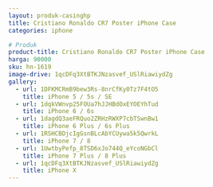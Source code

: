 ```yaml
---
layout: produk-casinghp
title: Cristiano Ronaldo CR7 Poster iPhone Case
categories: iphone

# Produk
product-title: Cristiano Ronaldo CR7 Poster iPhone Case
harga: 90000
sku: hn-1619
image-drive: 1qcDFq3XtBTKJNzasvef_USlRiawiydZg
gallery:
  - url: 1DFKMCRmB9bew3Rs-8nrCfKy0Tz7F4tO5
    title: iPhone 5 / 5s / SE
  - url: 1dqkVWnvp25FOUa7hJJHBdOxEYOEYhTud
    title: iPhone 6 / 6s
  - url: 1dagdQ3aeFRQuo2ZRHzRWXP7cbTSwnBw1
    title: iPhone 6 Plus / 6s Plus
  - url: 1RSHCBDjcIgGsnBLcAbYCUywa5k5QwrkL
    title: iPhone 7 / 8
  - url: 1UwtbyPefp_8TSD6xJo744Q_eYcoNGbCl
    title: iPhone 7 Plus / 8 Plus
  - url: 1qcDFq3XtBTKJNzasvef_USlRiawiydZg
    title: iPhone X
---
```

